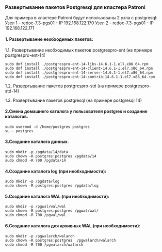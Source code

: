 ### Развертывание пакетов Postgresql для кластера Patroni
Для примера в кластере Patroni будут использованы 2 узла с postgresql:
Узел 1 - redoc-7.3-pgs01 - IP 192.168.122.170
Узел 2 - redoc-7.3-pgs01 - IP 192.168.122.171

#### 1. Развертывание необходимых пакетов:

1.1. Развертывание необходимых пакетов postgrespro-ent (на примере postgrespro-ent-14)

	sudo dnf install ./postgrespro-ent-14-libs-14.6.1-1.el7.x86_64.rpm
	sudo dnf install ./postgrespro-ent-14-client-14.6.1-1.el7.x86_64.rpm
	sudo dnf install ./postgrespro-ent-14-server-14.6.1-1.el7.x86_64.rpm
	sudo dnf install ./postgrespro-ent-14-contrib-14.6.1-1.el7.x86_64.rpm

1.2. Развертывание пакетов postgrespro-std (на примере postgrespro-std-14)


1.3. Развертывание пакетов postgresql (на примере postgresql 14)

#### 2.Смена домашнего каталога у пользователя postgres и создание каталогов.

	sudo usermod -d /home/postgres postgres
	su - postgres
	
#### 3.Создание каталога данных.

	sudo mkdir -p /pgdata/14/data
	sudo chown -R postgres:postgres /pgdata/14
	sudo chmod -R 700 /pgdata/14
		
#### 4.Создание каталога log (при необходимости): 

	sudo mkdir -p /pgdata/log
	sudo chown -R postgres:postgres /pgdata/log
	
#### 5.Создание каталога WAL (при необходимости):

	sudo mkdir -p /pgwal/wal/wal
	sudo chown -R postgres:postgres /pgwal/wal/
	sudo chmod -R 700 /pgwal/wal
	
#### 6.Создание каталога для архивных WAL (при необходимости):	

	sudo mkdir -p /pgwalarch/walarch
	sudo chown -R postgres:postgres  /pgwalarch/walarch
	sudo chmod -R 700 /pgwalarch/walarch
